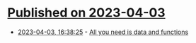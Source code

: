 # [Published on 2023-04-03](index.md)

* [2023-04-03, 16:38:25](https://lobste.rs/s/kvgb5f/all_you_need_is_data_functions) - [All you need is data and functions](https://mckayla.blog/posts/all-you-need-is-data-and-functions.html)
